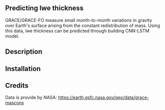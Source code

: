## Predicting lwe thickness
GRACE/GRACE-FO measure small month-to-month variations in gravity over Earth's surface arising from the constant redistribution of mass. Using this data, lwe thickness can be predicted through building CNN-LSTM model.
## Description

## Installation

## Credits
Data is provide by NASA:
https://earth.gsfc.nasa.gov/geo/data/grace-mascons
